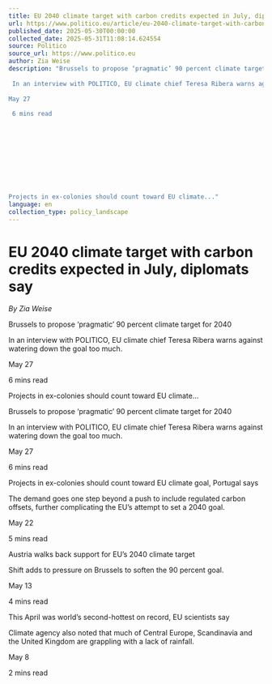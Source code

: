 ```yaml
---
title: EU 2040 climate target with carbon credits expected in July, diplomats say
url: https://www.politico.eu/article/eu-2040-climate-target-with-carbon-credits-expected-in-july-diplomats-say/?utm_source=RSS_Feed&utm_medium=RSS&utm_campaign=RSS_Syndication
published_date: 2025-05-30T00:00:00
collected_date: 2025-05-31T11:08:14.624554
source: Politico
source_url: https://www.politico.eu
author: Zia Weise
description: "Brussels to propose ‘pragmatic’ 90 percent climate target for 2040 
 
 In an interview with POLITICO, EU climate chief Teresa Ribera warns against watering down the goal too much. 
 
May 27 
 
 6 mins read 
 
 
 
 
 
 
 
 
 
 
Projects in ex-colonies should count toward EU climate..."
language: en
collection_type: policy_landscape
---
```


# EU 2040 climate target with carbon credits expected in July, diplomats say

*By Zia Weise*

Brussels to propose ‘pragmatic’ 90 percent climate target for 2040 
 
 In an interview with POLITICO, EU climate chief Teresa Ribera warns against watering down the goal too much. 
 
May 27 
 
 6 mins read 
 
 
 
 
 
 
 
 
 
 
Projects in ex-colonies should count toward EU climate...

Brussels to propose ‘pragmatic’ 90 percent climate target for 2040 
 
 In an interview with POLITICO, EU climate chief Teresa Ribera warns against watering down the goal too much. 
 
May 27 
 
 6 mins read

Projects in ex-colonies should count toward EU climate goal, Portugal says 
 
 The demand goes one step beyond a push to include regulated carbon offsets, further complicating the EU’s attempt to set a 2040 goal. 
 
May 22 
 
 5 mins read

Austria walks back support for EU’s 2040 climate target 
 
 Shift adds to pressure on Brussels to soften the 90 percent goal. 
 
May 13 
 
 4 mins read

This April was world’s second-hottest on record, EU scientists say 
 
 Climate agency also noted that much of Central Europe, Scandinavia and the United Kingdom are grappling with a lack of rainfall. 
 
May 8 
 
 2 mins read